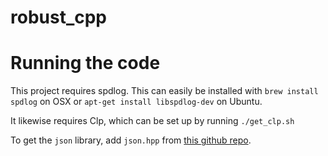 # robust_cpp

# Running the code

This project requires spdlog. This can easily be installed with `brew install spdlog` on OSX or `apt-get install libspdlog-dev` on Ubuntu.

It likewise requires Clp, which can be set up by running `./get_clp.sh`

To get the `json` library, add `json.hpp` from [this github repo](https://github.com/nlohmann/json).
